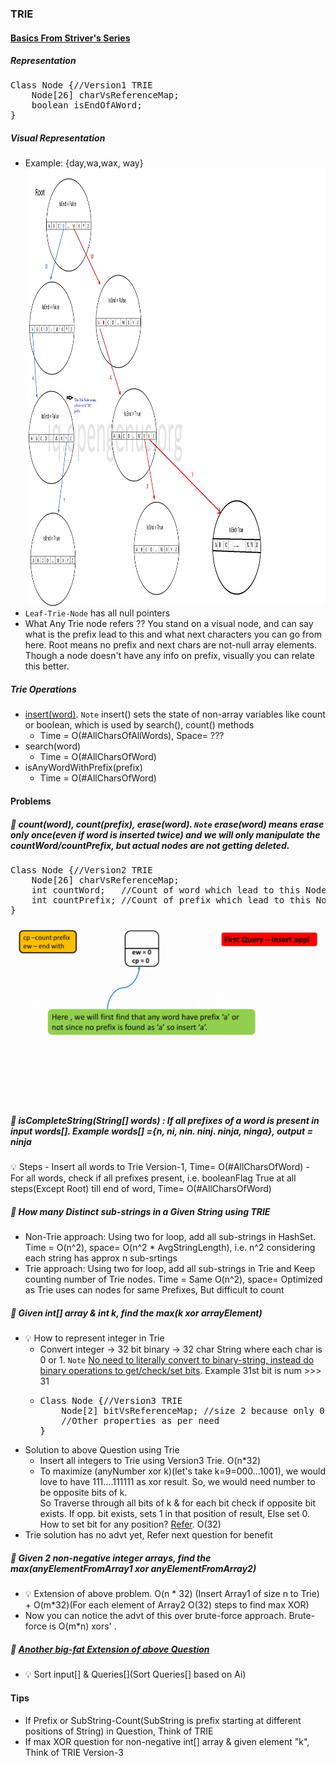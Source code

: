### TRIE

#### [Basics From Striver's Series](https://www.youtube.com/watch?v=Q8LhG9Pi5KM&list=PLgUwDviBIf0pcIDCZnxhv0LkHf5KzG9zp&index=7&ab_channel=takeUforward)

##### Representation
<pre>
Class Node {//Version1 TRIE
    Node[26] charVsReferenceMap;
    boolean isEndOfAWord;
}
</pre>
##### Visual Representation
- Example: {day,wa,wax, way}<br/>
<img src="resources/trie/TrieExample.jpg" width="800" height="700" /><br/>
- `Leaf-Trie-Node` has all null pointers
- What Any Trie node refers ?? You stand on a visual node, and can say what is the prefix lead to this and what next characters you can go from here. Root means no prefix and next chars are not-null array elements. Though a node doesn't have any info on prefix, visually you can relate this better.  
##### Trie Operations
- [insert(word)](./Practice/src/main/java/com/p2/trie/Trie.java). `Note` insert() sets the state of non-array variables like count or boolean, which is used by search(), count() methods
  - Time = O(#AllCharsOfAllWords), Space= ???
- search(word)
  - Time = O(#AllCharsOfWord)
- isAnyWordWithPrefix(prefix)
  - Time = O(#AllCharsOfWord)

#### Problems
##### :rocket: count(word), count(prefix), erase(word). `Note` erase(word) means erase only once(even if word is inserted twice) and we will only manipulate the countWord/countPrefix, but actual nodes are not getting deleted.
<pre>
Class Node {//Version2 TRIE
    Node[26] charVsReferenceMap;
    int countWord;   //Count of word which lead to this Node //"ew"
    int countPrefix; //Count of prefix which lead to this Node 
}
</pre>
![TrieCountVersion.gif](./resources/trie/TrieCountVersion.gif)
##### :rocket: isCompleteString(String[] words) : If all prefixes of a word is present in input words[]. Example words[] ={n, ni, nin. ninj. ninja, ninga}, output = ninja
:bulb: Steps
    - Insert all words to Trie Version-1, Time= O(#AllCharsOfWord)
    - For all words, check if all prefixes present, i.e. booleanFlag True at all steps(Except Root) till end of word, Time= O(#AllCharsOfWord)
##### :rocket: How many Distinct sub-strings in a Given String using TRIE
- Non-Trie approach: Using two for loop, add all sub-strings in HashSet. Time = O(n^2), space= O(n^2 * AvgStringLength), i.e. n^2 considering each string has approx n sub-srtings
- Trie approach: Using two for loop, add all sub-strings in Trie and Keep counting number of Trie nodes. Time = Same O(n^2), space= Optimized as Trie uses can nodes for same Prefixes, But difficult to count
##### :rocket: Given int[] array & int k, find the max(k xor arrayElement)
- :bulb: How to represent integer in Trie
  - Convert integer -> 32 bit binary -> 32 char String where each char is 0 or 1. `Note` [No need to literally convert to binary-string, instead do binary operations to get/check/set bits](https://takeuforward.org/data-structure/maximum-xor-of-two-numbers-in-an-array/). Example 31st bit is num >>> 31
  - <pre>
    Class Node {//Version3 TRIE
        Node[2] bitVsReferenceMap; //size 2 because only 0/1 possible
        //Other properties as per need
    }
    </pre>
- Solution to above Question using Trie
  - Insert all integers to Trie using Version3 Trie. O(n*32)
  - To maximize (anyNumber xor k)(let's take k=9=000...1001), we would love to have 111....111111 as xor result. So, we would need number to be opposite bits of k.<br/>
    So Traverse through all bits of k & for each bit check if opposite bit exists. If opp. bit exists, sets 1 in that position of result, Else set 0. How to set bit for any position? [Refer](./Binary.md). O(32)
 - Trie solution has no advt yet, Refer next question for benefit
##### :rocket: Given 2 non-negative integer arrays, find the max(anyElementFromArray1 xor anyElementFromArray2)
- :bulb: Extension of above problem. O(n * 32) (Insert Array1 of size n to Trie) + O(m*32)(For each element of Array2 O(32) steps to find max XOR)
- Now you can notice the advt of this over brute-force approach. Brute-force is O(m*n) xors' .
##### :rocket: [Another big-fat Extension of above Question](https://www.codingninjas.com/codestudio/problems/max-xor-queries_1382020)
- :bulb: Sort input[] & Queries[](Sort Queries[] based on Ai)


#### Tips
- If Prefix or SubString-Count(SubString is prefix starting at different positions of String) in Question, Think of TRIE
- If max XOR question for non-negative int[] array & given element "k", Think of TRIE Version-3

